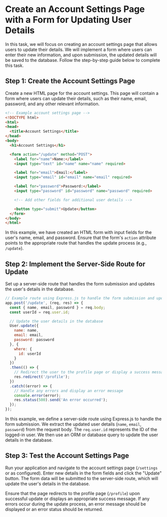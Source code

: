 # Create an Account Settings Page with a Form for Updating User Details

In this task, we will focus on creating an account settings page that allows users to update their details. We will implement a form where users can enter their new information, and upon submission, the updated details will be saved to the database. Follow the step-by-step guide below to complete this task.

## Step 1: Create the Account Settings Page

Create a new HTML page for the account settings. This page will contain a form where users can update their details, such as their name, email, password, and any other relevant information.

```html
<!-- Example account settings page -->
<!DOCTYPE html>
<html>
<head>
  <title>Account Settings</title>
</head>
<body>
  <h1>Account Settings</h1>

  <form action="/update" method="POST">
    <label for="name">Name:</label>
    <input type="text" id="name" name="name" required>

    <label for="email">Email:</label>
    <input type="email" id="email" name="email" required>

    <label for="password">Password:</label>
    <input type="password" id="password" name="password" required>

    <!-- Add other fields for additional user details -->

    <button type="submit">Update</button>
  </form>
</body>
</html>
```

In this example, we have created an HTML form with input fields for the user's name, email, and password. Ensure that the form's `action` attribute points to the appropriate route that handles the update process (e.g., `/update`).

## Step 2: Implement the Server-Side Route for Update

Set up a server-side route that handles the form submission and updates the user's details in the database.

```javascript
// Example route using Express.js to handle the form submission and update user details
app.post('/update', (req, res) => {
  const { name, email, password } = req.body;
  const userId = req.user.id;

  // Update the user details in the database
  User.update({
    name: name,
    email: email,
    password: password
  }, {
    where: {
      id: userId
    }
  })
  .then(() => {
    // Redirect the user to the profile page or display a success message
    res.redirect('/profile');
  })
  .catch((error) => {
    // Handle any errors and display an error message
    console.error(error);
    res.status(500).send('An error occurred');
  });
});
```

In this example, we define a server-side route using Express.js to handle the form submission. We extract the updated user details (`name`, `email`, `password`) from the request body. The `req.user.id` represents the ID of the logged-in user. We then use an ORM or database query to update the user details in the database.

## Step 3: Test the Account Settings Page

Run your application and navigate to the account settings page (`/settings` or as configured). Enter new details in the form fields and click the "Update" button. The form data will be submitted to the server-side route, which will update the user's details in the database.

Ensure that the page redirects to the profile page (`/profile`) upon successful update or displays an appropriate success message. If any errors occur during the update process, an error message should be displayed or an error status should be returned.

